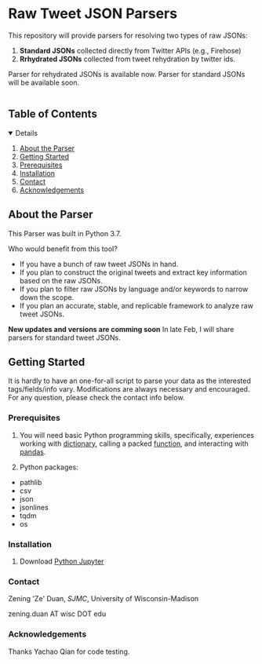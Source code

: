 # Raw Tweet JSON Parsers

This repository will provide parsers for resolving two types of raw JSONs:
1. **Standard JSONs** collected directly from Twitter APIs (e.g., Firehose)
2. **Rrhydrated JSONs** collected from tweet rehydration by twitter ids. 

Parser for rehydrated JSONs is available now. Parser for standard JSONs will be available soon. 



<!-- TABLE OF CONTENTS -->
<summary><h2 style="display: inline-block">Table of Contents</h2></summary>
<details open="open">  
  <ol>
    <li><a href="#about-the-parser">About the Parser</a>
    <li><a href="#getting-started">Getting Started</a>
    <li><a href="#prerequisites">Prerequisites</a></li>
    <li><a href="#installation">Installation</a></li>
    <li><a href="#contact">Contact</a></li>
    <li><a href="#acknowledgements">Acknowledgements</a></li>
  </ol>
</details>

<!-- ABOUT THE PROJECT -->
## About the Parser

This Parser was built in Python 3.7. 

Who would benefit from this tool?
* If you have a bunch of raw tweet JSONs in hand. 
* If you plan to construct the original tweets and extract key information based on the raw JSONs.
* If you plan to filter raw JSONs by language and/or keywords to narrow down the scope.
* If you plan an accurate, stable, and replicable framework to analyze raw tweet JSONs.

**New updates and versions are comming soon**
In late Feb, I will share parsers for standard tweet JSONs.



<!-- GETTING STARTED -->
## Getting Started
It is hardly to have an one-for-all script to parse your data as the interested tags/fields/info vary. Modifications are always necessary and encouraged. For any question, please check the contact info below.


<!-- PREREQUISITIES -->
### Prerequisites
1. You will need basic Python programming skills, specifically, experiences working with [dictionary](https://realpython.com/python-dicts/), calling a packed [function](http://introtopython.org/introducing_functions.html), and interacting with [pandas](https://pandas.pydata.org/pandas-docs/stable/user_guide/10min.html).

2. Python packages:
  - pathlib
  - csv
  - json
  - jsonlines
  - tqdm
  - os

<!-- INSTALLATION -->
### Installation
1. Download [Python Jupyter](https://jupyter.org/install)

<!-- CONTACT -->
### Contact
Zening 'Ze' Duan, _SJMC_, University of Wisconsin-Madison

zening.duan AT wisc DOT edu 

<!-- ACKNOWLEDGEMENTS -->
### Acknowledgements
Thanks Yachao Qian for code testing.

